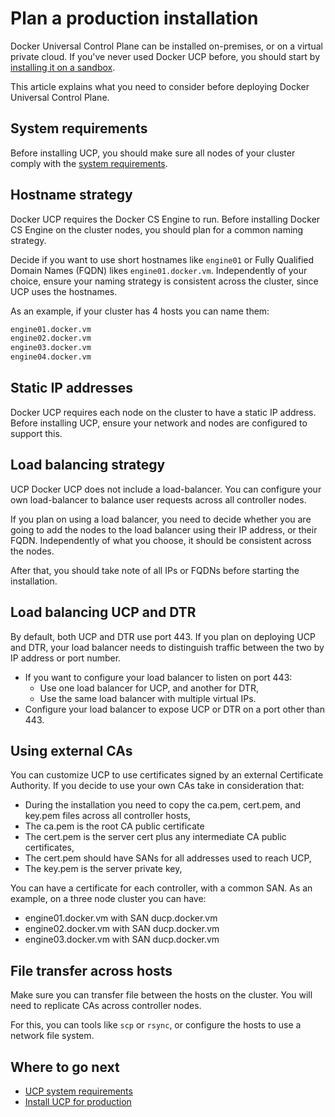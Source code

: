 <!--[metadata]>
+++
aliases = ["/ucp/plan-production-install/"]
title = "Plan a production installation"
description = "Learn about the Docker Universal Control Plane architecture, and the requirements to install it on production."
keywords = ["docker, ucp, install, checklist"]
[menu.main]
parent="mn_ucp_installation"
identifier="ucp_plan_production_install"
weight=10
+++
<![end-metadata]-->

# Plan a production installation

Docker Universal Control Plane can be installed on-premises, or
on a virtual private cloud. If you've never used Docker UCP before,
you should start by [installing it on a sandbox](../install-sandbox.md).

This article explains what you need to consider before deploying
Docker Universal Control Plane.

## System requirements

Before installing UCP, you should make sure all nodes of your cluster
comply with the [system requirements](system-requirements.md).


## Hostname strategy

Docker UCP requires the Docker CS Engine to run. Before installing Docker CS
Engine on the cluster nodes, you should plan for a common naming strategy.

Decide if you want to use short hostnames like `engine01` or Fully Qualified
Domain Names (FQDN) likes `engine01.docker.vm`. Independently of your choice,
ensure your naming strategy is consistent across the cluster, since UCP uses
the hostnames.

As an example, if your cluster has 4 hosts you can name them:

```bash
engine01.docker.vm
engine02.docker.vm
engine03.docker.vm
engine04.docker.vm
```

## Static IP addresses

Docker UCP requires each node on the cluster to have a static IP address.
Before installing UCP, ensure your network and nodes are configured to support
this.

## Load balancing strategy

UCP Docker UCP does not include a load-balancer. You can configure your own
load-balancer to balance user requests across all controller nodes.

If you plan on using a load balancer, you need to decide whether you are going
to add the nodes to the load balancer using their IP address, or their FQDN.
Independently of what you choose, it should be consistent across the  nodes.

After that, you should take note of all IPs or FQDNs before starting the
installation.

## Load balancing UCP and DTR

By default, both UCP and DTR use port 443. If you plan on deploying UCP and DTR,
your load balancer needs to distinguish traffic between the two by IP address
or port number.

* If you want to configure your load balancer to listen on port 443:
    * Use one load balancer for UCP, and another for DTR,
    * Use the same load balancer with multiple virtual IPs.
* Configure your load balancer to expose UCP or DTR on a port other than 443.


## Using external CAs

You can customize UCP to use certificates signed by an external Certificate
Authority. If you decide to use your own CAs take in consideration that:

* During the installation you need to copy the ca.pem, cert.pem, and key.pem
files across all controller hosts,
* The ca.pem is the root CA public certificate
* The cert.pem is the server cert plus any intermediate CA public certificates,
* The cert.pem should have SANs for all addresses used to reach UCP,
* The key.pem is the server private key,

You can have a certificate for each controller, with a common SAN. As an
example, on a three node cluster you can have:

* engine01.docker.vm with SAN ducp.docker.vm
* engine02.docker.vm with SAN ducp.docker.vm
* engine03.docker.vm with SAN ducp.docker.vm

## File transfer across hosts

Make sure you can transfer file between the hosts on the cluster. You will
need to replicate CAs across controller nodes.

For this, you can tools like `scp` or `rsync`, or configure the hosts to use
a network file system.


## Where to go next

* [UCP system requirements](system-requirements.md)
* [Install UCP for production](install-production.md)
